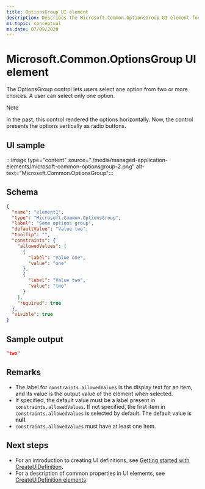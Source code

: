 ```yaml
---
title: OptionsGroup UI element
description: Describes the Microsoft.Common.OptionsGroup UI element for Azure portal. Enables users to select from available options when deploying a managed application.
ms.topic: conceptual
ms.date: 07/09/2020
---
```


# Microsoft.Common.OptionsGroup UI element

The OptionsGroup control lets users select one option from two or more choices. A user can select only one option.

> [!NOTE]
> In the past, this control rendered the options horizontally. Now, the control presents the options vertically as radio buttons.

## UI sample

:::image type="content" source="./media/managed-application-elements/microsoft-common-optionsgroup-2.png" alt-text="Microsoft.Common.OptionsGroup":::

## Schema

```json
{
  "name": "element1",
  "type": "Microsoft.Common.OptionsGroup",
  "label": "Some options group",
  "defaultValue": "Value two",
  "toolTip": "",
  "constraints": {
    "allowedValues": [
      {
        "label": "Value one",
        "value": "one"
      },
      {
        "label": "Value two",
        "value": "two"
      }
    ],
    "required": true
  },
  "visible": true
}
```

## Sample output

```json
"two"
```

## Remarks

- The label for `constraints.allowedValues` is the display text for an item, and its value is the output value of the element when selected.
- If specified, the default value must be a label present in `constraints.allowedValues`. If not specified, the first item in `constraints.allowedValues` is selected by default. The default value is **null**.
- `constraints.allowedValues` must have at least one item.

## Next steps

* For an introduction to creating UI definitions, see [Getting started with CreateUiDefinition](create-uidefinition-overview.md).
* For a description of common properties in UI elements, see [CreateUiDefinition elements](create-uidefinition-elements.md).
